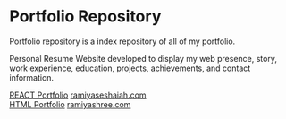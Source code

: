 # Portfolio Repository

Portfolio repository is a index repository of all of my portfolio.

Personal Resume Website developed to display my web presence, story, work experience, education, projects, achievements, and contact information.

[REACT Portfolio](https://github.com/Ramiyashree/React_Portfolio) [ramiyaseshaiah.com](https://ramiyaseshaiah.netlify.app/#/) <br/>
[HTML Portfolio](https://github.com/Ramiyashree/Portfolio) [ramiyashree.com](https://ramiya-seshaiah.netlify.app/)
